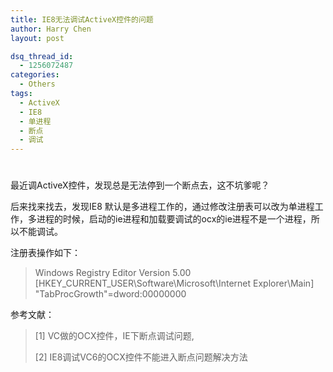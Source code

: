 ```yaml
---
title: IE8无法调试ActiveX控件的问题
author: Harry Chen
layout: post

dsq_thread_id:
  - 1256072487
categories:
  - Others
tags:
  - ActiveX
  - IE8
  - 单进程
  - 断点
  - 调试
---
```

# 

最近调ActiveX控件，发现总是无法停到一个断点去，这不坑爹呢？

后来找来找去，发现IE8 默认是多进程工作的，通过修改注册表可以改为单进程工作，多进程的时候，启动的ie进程和加载要调试的ocx的ie进程不是一个进程，所以不能调试。

注册表操作如下：

> Windows Registry Editor Version 5.00
[HKEY_CURRENT_USER\Software\Microsoft\Internet Explorer\Main]
"TabProcGrowth"=dword:00000000

参考文献：

> [1] VC做的OCX控件，IE下断点调试问题,
>
> 
>
> [2] IE8调试VC6的OCX控件不能进入断点问题解决方法
>
> 
